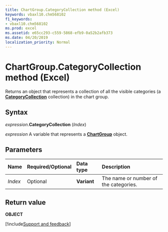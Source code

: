 ```yaml
---
title: ChartGroup.CategoryCollection method (Excel)
keywords: vbaxl10.chm568102
f1_keywords:
- vbaxl10.chm568102
ms.prod: excel
ms.assetid: e65cc293-c559-5868-efb9-0a52b2afb373
ms.date: 04/20/2019
localization_priority: Normal
---
```



# ChartGroup.CategoryCollection method (Excel)

Returns an object that represents a collection of all the visible categories (a **[CategoryCollection](Excel.categorycollection.md)** collection) in the chart group.


## Syntax

_expression_.**CategoryCollection** (_Index_)

_expression_ A variable that represents a **[ChartGroup](Excel.ChartGroup(object).md)** object.


## Parameters

|Name|Required/Optional|Data type|Description|
|:-----|:-----|:-----|:-----|
| _Index_|Optional|**Variant**|The name or number of the categories.|


## Return value

**OBJECT**




[!include[Support and feedback](~/includes/feedback-boilerplate.md)]